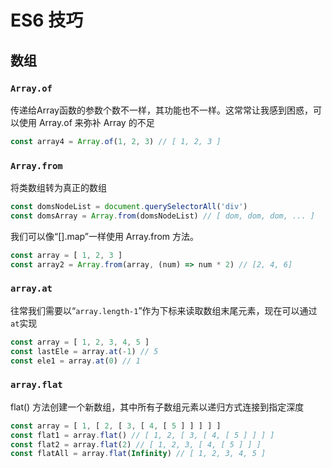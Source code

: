 # ES6 技巧

## 数组

### `Array.of`

传递给Array函数的参数个数不一样，其功能也不一样。这常常让我感到困惑，可以使用 Array.of 来弥补 Array 的不足

```js
const array4 = Array.of(1, 2, 3) // [ 1, 2, 3 ]
```

### `Array.from`

将类数组转为真正的数组

```js
const domsNodeList = document.querySelectorAll('div')
const domsArray = Array.from(domsNodeList) // [ dom, dom, dom, ... ]
```

我们可以像“[].map”一样使用 Array.from 方法。

```js
const array = [ 1, 2, 3 ]
const array2 = Array.from(array, (num) => num * 2) // [2, 4, 6]
```

### `array.at`

往常我们需要以“`array.length-1`”作为下标来读取数组末尾元素，现在可以通过`at`实现

```js
const array = [ 1, 2, 3, 4, 5 ]
const lastEle = array.at(-1) // 5
const ele1 = array.at(0) // 1
```

### `array.flat`

flat() 方法创建一个新数组，其中所有子数组元素以递归方式连接到指定深度

```js
const array = [ 1, [ 2, [ 3, [ 4, [ 5 ] ] ] ] ]
const flat1 = array.flat() // [ 1, 2, [ 3, [ 4, [ 5 ] ] ] ]
const flat2 = array.flat(2) // [ 1, 2, 3, [ 4, [ 5 ] ] ]
const flatAll = array.flat(Infinity) // [ 1, 2, 3, 4, 5 ]
```











































